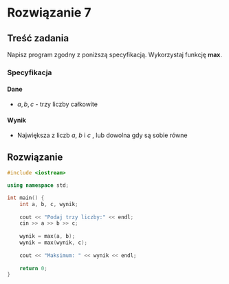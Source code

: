 # Rozwiązanie 7

## Treść zadania

Napisz program zgodny z poniższą specyfikacją. Wykorzystaj funkcję **max**.

### Specyfikacja

#### Dane

* $a, b, c$ - trzy liczby całkowite

#### Wynik

* Największa z liczb $a$, $b$ i $c$ , lub dowolna gdy są sobie równe

## Rozwiązanie

```cpp
#include <iostream>

using namespace std;

int main() {
    int a, b, c, wynik;
    
    cout << "Podaj trzy liczby:" << endl;
    cin >> a >> b >> c;
    
    wynik = max(a, b);
    wynik = max(wynik, c);
    
    cout << "Maksimum: " << wynik << endl;
    
    return 0;
}
```

